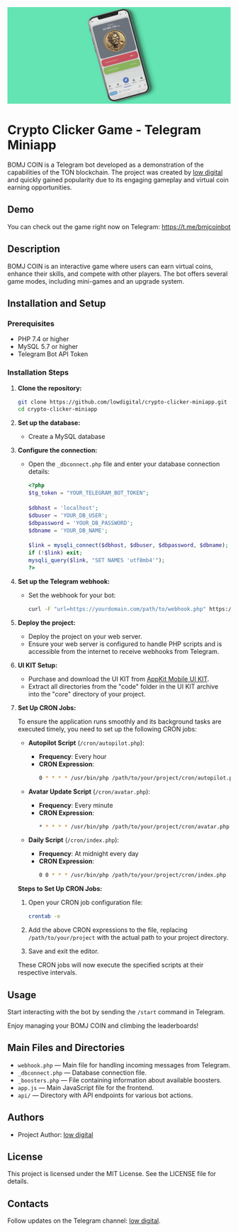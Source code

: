 ![Описание картинки](demo.jpg)

# Crypto Clicker Game - Telegram Miniapp

BOMJ COIN is a Telegram bot developed as a demonstration of the capabilities of the TON blockchain. The project was created by [low digital](https://t.me/low_digital) and quickly gained popularity due to its engaging gameplay and virtual coin earning opportunities.

## Demo

You can check out the game right now on Telegram: https://t.me/bmjcoinbot

## Description

BOMJ COIN is an interactive game where users can earn virtual coins, enhance their skills, and compete with other players. The bot offers several game modes, including mini-games and an upgrade system.

## Installation and Setup

### Prerequisites

- PHP 7.4 or higher
- MySQL 5.7 or higher
- Telegram Bot API Token

### Installation Steps

1. **Clone the repository:**

   ```bash
   git clone https://github.com/lowdigital/crypto-clicker-miniapp.git
   cd crypto-clicker-miniapp
   ```

2. **Set up the database:**

   - Create a MySQL database

3. **Configure the connection:**

   - Open the `_dbconnect.php` file and enter your database connection details:

     ```php
     <?php
     $tg_token = "YOUR_TELEGRAM_BOT_TOKEN";

     $dbhost = 'localhost';
     $dbuser = 'YOUR_DB_USER';
     $dbpassword = 'YOUR_DB_PASSWORD';
     $dbname = 'YOUR_DB_NAME';

     $link = mysqli_connect($dbhost, $dbuser, $dbpassword, $dbname);
     if (!$link) exit;
     mysqli_query($link, "SET NAMES 'utf8mb4'");
     ?>
     ```

4. **Set up the Telegram webhook:**

   - Set the webhook for your bot:

     ```bash
     curl -F "url=https://yourdomain.com/path/to/webhook.php" https://api.telegram.org/botYOUR_TELEGRAM_BOT_TOKEN/setWebhook
     ```

5. **Deploy the project:**

   - Deploy the project on your web server.
   - Ensure your web server is configured to handle PHP scripts and is accessible from the internet to receive webhooks from Telegram.

6. **UI KIT Setup:**

   - Purchase and download the UI KIT from [AppKit Mobile UI KIT](https://themeforest.net/item/appkit-mobile/27679559).
   - Extract all directories from the "code" folder in the UI KIT archive into the "core" directory of your project.

7. **Set Up CRON Jobs:**

   To ensure the application runs smoothly and its background tasks are executed timely, you need to set up the following CRON jobs:

   - **Autopilot Script** (`/cron/autopilot.php`):
     - **Frequency**: Every hour
     - **CRON Expression**:
       ```bash
       0 * * * * /usr/bin/php /path/to/your/project/cron/autopilot.php
       ```

   - **Avatar Update Script** (`/cron/avatar.php`):
     - **Frequency**: Every minute
     - **CRON Expression**:
       ```bash
       * * * * * /usr/bin/php /path/to/your/project/cron/avatar.php
       ```

   - **Daily Script** (`/cron/index.php`):
     - **Frequency**: At midnight every day
     - **CRON Expression**:
       ```bash
       0 0 * * * /usr/bin/php /path/to/your/project/cron/index.php
       ```

   **Steps to Set Up CRON Jobs:**

   1. Open your CRON job configuration file:
      ```bash
      crontab -e
      ```

   2. Add the above CRON expressions to the file, replacing `/path/to/your/project` with the actual path to your project directory.

   3. Save and exit the editor.

   These CRON jobs will now execute the specified scripts at their respective intervals.

## Usage

Start interacting with the bot by sending the `/start` command in Telegram.

Enjoy managing your BOMJ COIN and climbing the leaderboards!

## Main Files and Directories

- `webhook.php` — Main file for handling incoming messages from Telegram.
- `_dbconnect.php` — Database connection file.
- `_boosters.php` — File containing information about available boosters.
- `app.js` — Main JavaScript file for the frontend.
- `api/` — Directory with API endpoints for various bot actions.

## Authors

- Project Author: [low digital](https://t.me/low_digital)

## License

This project is licensed under the MIT License. See the LICENSE file for details.

## Contacts

Follow updates on the Telegram channel: [low digital](https://t.me/low_digital).
